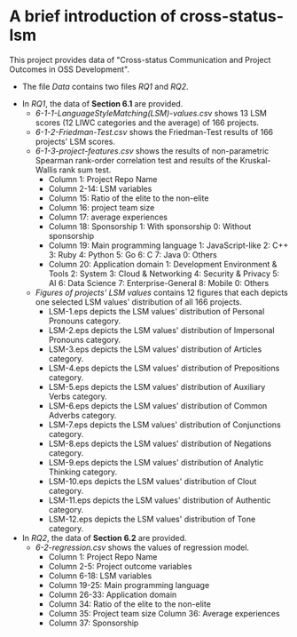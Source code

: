 # A brief introduction of cross-status-lsm

This project provides data of "Cross-status Communication and Project Outcomes in OSS Development".
+ The file *Data* contains two files *RQ1* and *RQ2*.
 - In *RQ1*, the data of **Section 6.1** are provided.
   * *6-1-1-LanguageStyleMatching(LSM)-values.cs*v shows 13 LSM scores (12 LIWC categories and the average) of 166 projects.
   * *6-1-2-Friedman-Test.csv* shows the Friedman-Test results of 166 projects' LSM scores.
   * *6-1-3-project-features.csv* shows the results of non-parametric Spearman rank-order correlation test and results of the Kruskal-Wallis rank sum test. 
     + Column 1: Project Repo Name 
     + Column 2-14: LSM variables 
     + Column 15: Ratio of the elite to the non-elite 
     + Column 16: project team size 
     + Column 17: average experiences 
     + Column 18: Sponsorship 1: With sponsorship 0: Without sponsorship 
     + Column 19: Main programming language 1: JavaScript-like 2: C++ 3: Ruby 4: Python 5: Go 6: C 7: Java 0: Others 
     + Column 20: Application domain 1: Development Environment & Tools 2: System 3: Cloud & Networking 4: Security & Privacy 5: AI 6: Data Science 7: Enterprise-General  8: Mobile 0: Others
   * *Figures of projects' LSM values* contains 12 figures that each depicts one selected LSM values' distribution of all 166 projects.
     + LSM-1.eps depicts the LSM values' distribution of Personal Pronouns category.
     + LSM-2.eps depicts the LSM values' distribution of Impersonal Pronouns category.
     + LSM-3.eps depicts the LSM values' distribution of Articles category.
     + LSM-4.eps depicts the LSM values' distribution of Prepositions category.
     + LSM-5.eps depicts the LSM values' distribution of Auxiliary Verbs category.
     + LSM-6.eps depicts the LSM values' distribution of Common Adverbs category.
     + LSM-7.eps depicts the LSM values' distribution of Conjunctions category.
     + LSM-8.eps depicts the LSM values' distribution of Negations category.
     + LSM-9.eps depicts the LSM values' distribution of Analytic Thinking category.
     + LSM-10.eps depicts the LSM values' distribution of Clout category.
     + LSM-11.eps depicts the LSM values' distribution of Authentic category.
     + LSM-12.eps depicts the LSM values' distribution of Tone category.
 - In *RQ2*, the data of **Section 6.2** are provided.
   + *6-2-regression.csv* shows the values of regression model.
     * Column 1: Project Repo Name
     * Column 2-5: Project outcome variables
     * Column 6-18: LSM variables
     * Column 19-25: Main programming language
     * Column 26-33: Application domain
     * Column 34: Ratio of the elite to the non-elite
     * Column 35: Project team size Column 36: Average experiences
     * Column 37: Sponsorship

